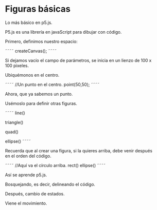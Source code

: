 # Figuras básicas

Lo más básico en p5.js. 

P5.js es una librería en javaScript
para dibujar con código.

Primero, definimos nuestro espacio: 

˜˜˜˜
createCanvas(); 
˜˜˜˜

Si dejamos vacío el campo de parámetros, 
se inicia en un lienzo de 100 x 100 pixeles. 


Ubiquémonos en el centro. 

˜˜˜˜
//Un punto en el centro. 
point(50,50);
˜˜˜˜

Ahora, que ya sabemos un punto. 

Usémoslo para definir otras figuras. 

˜˜˜˜
line()

triangle()

quad()

ellipse()
˜˜˜˜

Recuerda que al crear una figura, 
si la quieres arriba, debe venir
después en el orden del código.

˜˜˜˜
//Aquí va el círculo arriba. 
rect()
ellipse()
˜˜˜˜

Así se aprende p5.js. 

Bosquejando, es decir, delineando
el código. 


Después, cambio de estados.


Viene el movimiento. 




